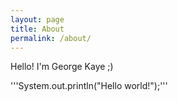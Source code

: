 ```yaml
---
layout: page
title: About
permalink: /about/
---
```


Hello! I'm George Kaye ;)

'''System.out.println("Hello world!");'''

